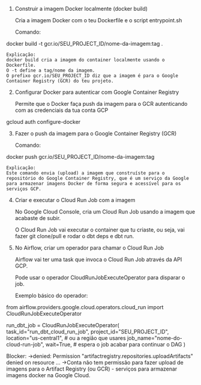 1. Construir a imagem Docker localmente (docker build)

    Cria a imagem Docker com o teu Dockerfile e o script entrypoint.sh

    Comando:

docker build -t gcr.io/SEU_PROJECT_ID/nome-da-imagem:tag .

    Explicação:
    docker build cria a imagem do container localmente usando o Dockerfile.
    O -t define a tag/nome da imagem.
    O prefixo gcr.io/SEU_PROJECT_ID diz que a imagem é para o Google Container Registry (GCR) do teu projeto.




2. Configurar Docker para autenticar com Google Container Registry

    Permite que o Docker faça push da imagem para o GCR autenticando com as credenciais da tua conta GCP

gcloud auth configure-docker




3. Fazer o push da imagem para o Google Container Registry (GCR)

    Comando:

docker push gcr.io/SEU_PROJECT_ID/nome-da-imagem:tag

    Explicação:
    Este comando envia (upload) a imagem que construíste para o repositório do Google Container Registry, que é um serviço da Google para armazenar imagens Docker de forma segura e acessível para os serviços GCP.




4. Criar e executar o Cloud Run Job com a imagem

    No Google Cloud Console, cria um Cloud Run Job usando a imagem que acabaste de subir.

    O Cloud Run Job vai executar o container que tu criaste, ou seja, vai fazer git clone/pull e rodar o dbt deps e dbt run.




5. No Airflow, criar um operador para chamar o Cloud Run Job

    Airflow vai ter uma task que invoca o Cloud Run Job através da API GCP.

    Pode usar o operador CloudRunJobExecuteOperator para disparar o job.

    Exemplo básico do operador:

from airflow.providers.google.cloud.operators.cloud_run import CloudRunJobExecuteOperator

run_dbt_job = CloudRunJobExecuteOperator(
    task_id="run_dbt_cloud_run_job",
    project_id="SEU_PROJECT_ID",
    location="us-central1",  # ou a região que usares
    job_name="nome-do-cloud-run-job",
    wait=True,  # espera o job acabar para continuar o DAG
)



Blocker:
->denied: Permission "artifactregistry.repositories.uploadArtifacts" denied on resource ...
->Conta não tem permissão para fazer upload de imagens para o Artifact Registry (ou GCR) - serviços para armazenar imagens docker na Google Cloud.